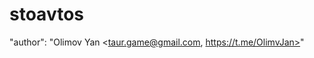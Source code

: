 # stoavtos

<!-- Новый сайт домена стоавто.ру
в данный момент использовать сборщики и препроцессоры нет возможности, потому, что хостинг не поддерживает. Отправка почты осуществляется через битрикс, так же другие форматы хостинг не поддерживает. На данный момент сайт написан мною, опыт 1.5 месяца работы, если что пишите -->

  "author": "Olimov Yan <taur.game@gmail.com, https://t.me/OlimvJan>"